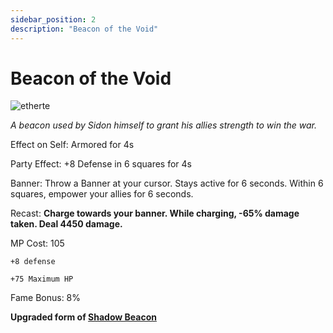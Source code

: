 ```yaml
---
sidebar_position: 2
description: "Beacon of the Void"
---
```


# Beacon of the Void

![etherte](https://cdn.discordapp.com/attachments/1187552567295758487/1188460124902260836/Beacon_of_the_Void_1.png?ex=659a9abe&is=658825be&hm=0daf548c946403a42e6a0efbceddbd40fe11d805d8bc5cd6fcf38487d05e9cb8&)

<i>A beacon used by Sidon himself to grant his allies strength to win the war.</i>

Effect on Self: Armored for 4s

Party Effect: +8 Defense in 6 squares for 4s

Banner: Throw a Banner at your cursor. Stays active for 6 seconds. Within 6 squares, empower your allies for 6 seconds.

Recast: **Charge towards your banner. While charging, -65% damage taken. Deal 4450 damage.**

MP Cost: 105

    +8 defense

    +75 Maximum HP

Fame Bonus: 8%

**Upgraded form of [Shadow Beacon](https://wiki.valorserver.com/docs/items/abilities/banners/ut/shadow_beacon/)**
